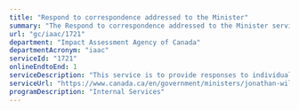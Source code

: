 ```yaml
---
title: "Respond to correspondence addressed to the Minister"
summary: "The Respond to correspondence addressed to the Minister service from Impact Assessment Agency of Canada is available end-to-end online, according to the GC Service Inventory."
url: "gc/iaac/1721"
department: "Impact Assessment Agency of Canada"
departmentAcronym: "iaac"
serviceId: "1721"
onlineEndtoEnd: 1
serviceDescription: "This service is to provide responses to individuals or organizations, within Canada or internationally, who have sent correspondence to the Minister."
serviceUrl: "https://www.canada.ca/en/government/ministers/jonathan-wilkinson.html"
programDescription: "Internal Services"
---
```

